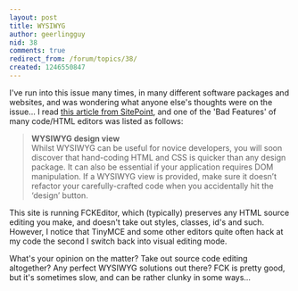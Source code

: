 ```yaml
---
layout: post
title: WYSIWYG
author: geerlingguy
nid: 38
comments: true
redirect_from: /forum/topics/38/
created: 1246550847
---
```

<p>I've run into this issue many times, in many different software packages and websites, and was wondering what anyone else's thoughts were on the issue... I read <a href="http://www.sitepoint.com/blogs/2009/07/03/pick-perfect-program-editor/">this article from SitePoint</a>, and one of the 'Bad Features' of many code/HTML editors was listed as follows:</p>
<blockquote>
<p><strong style="margin-top: 0px; margin-right: 0px; margin-bottom: 0px; margin-left: 0px; ">WYSIWYG design view</strong><br style="margin-top: 0px; margin-right: 0px; margin-bottom: 0px; margin-left: 0px; " />
Whilst WYSIWYG can be useful for novice developers, you will soon discover that hand-coding HTML and CSS is quicker than any design package. It can also be essential if your application requires DOM manipulation. If a WYSIWYG view is provided, make sure it doesn&rsquo;t refactor your carefully-crafted code when you accidentally hit the &lsquo;design&rsquo; button.</p>
</blockquote>
<p>This site is running FCKEditor, which (typically) preserves any HTML source editing you make, and doesn't take out styles, classes, id's and such. However, I notice that TinyMCE and some other editors quite often hack at my code the second I switch back into visual editing mode.</p>
<p>What's your opinion on the matter? Take out source code editing altogether? Any perfect WYSIWYG solutions out there? FCK is pretty good, but it's sometimes slow, and can be rather clunky in some ways...</p>
<p>&nbsp;</p>

